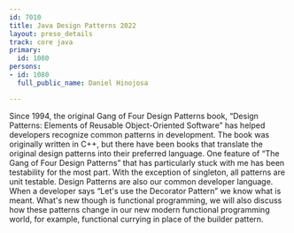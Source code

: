 ```yaml
---
id: 7010
title: Java Design Patterns 2022
layout: preso_details
track: core java
primary:
  id: 1080
persons:
- id: 1080
  full_public_name: Daniel Hinojosa

---
```

Since 1994, the original Gang of Four Design Patterns book, “Design Patterns: Elements of Reusable Object-Oriented Software” has helped developers recognize common patterns in development. The book was originally written in C++, but there have been books that translate the original design patterns into their preferred language. One feature of “The Gang of Four Design Patterns” that has particularly stuck with me has been testability for the most part. With the exception of singleton, all patterns are unit testable. Design Patterns are also our common developer language. When a developer says “Let's use the Decorator Pattern” we know what is meant. What's new though is functional programming, we will also discuss how these patterns change in our new modern functional programming world, for example, functional currying in place of the builder pattern.